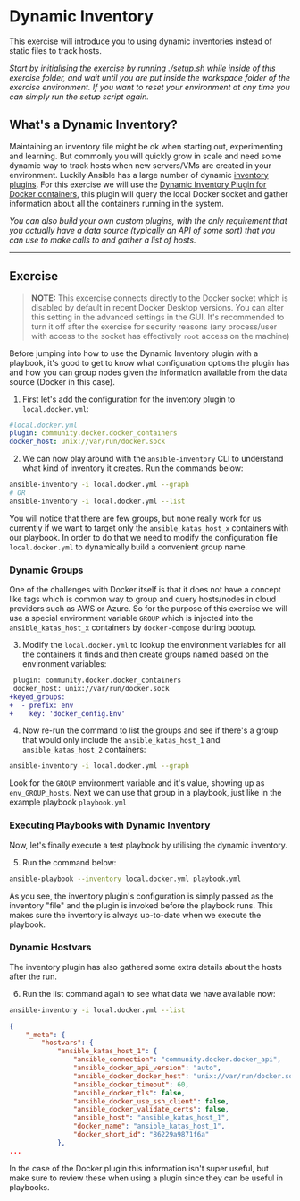 # Dynamic Inventory

This exercise will introduce you to using dynamic inventories instead of static files to track hosts.

*Start by initialising the exercise by running ./setup.sh while inside of this exercise folder, and wait until you are put inside the workspace folder of the exercise environment. If you want to reset your environment at any time you can simply run the setup script again.*

## What's a Dynamic Inventory?

Maintaining an inventory file might be ok when starting out, experimenting and learning. But commonly you will quickly grow in scale and need some dynamic way to track hosts when new servers/VMs are created in your environment. Luckily Ansible has a large number of dynamic [inventory plugins](https://docs.ansible.com/ansible/latest/collections/index_inventory.html). For this exercise we will use the [Dynamic Inventory Plugin for Docker containers](https://docs.ansible.com/ansible/latest/collections/community/docker/docker_containers_inventory.html#ansible-collections-community-docker-docker-containers-inventory), this plugin will query the local Docker socket and gather information about all the containers running in the system.

*You can also build your own custom plugins, with the only requirement that you actually have a data source (typically an API of some sort) that you can use to make calls to and gather a list of hosts.*

---

## Exercise

> **NOTE:** This excercise connects directly to the Docker socket which is disabled by default in recent Docker Desktop versions. You can alter this setting in the advanced settings in the GUI. It's recommended to turn it off after the exercise for security reasons (any process/user with access to the socket has effectively `root` access on the machine)

Before jumping into how to use the Dynamic Inventory plugin with a playbook, it's good to get to know what configuration options the plugin has and how you can group nodes given the information available from the data source (Docker in this case).

1. First let's add the configuration for the inventory plugin to `local.docker.yml`:

```yaml
#local.docker.yml
plugin: community.docker.docker_containers
docker_host: unix://var/run/docker.sock
```

2. We can now play around with the `ansible-inventory` CLI to understand what kind of inventory it creates. Run the commands below:

```bash
ansible-inventory -i local.docker.yml --graph
# OR
ansible-inventory -i local.docker.yml --list
```

You will notice that there are few groups, but none really work for us currently if we want to target only the `ansible_katas_host_x` containers with our playbook. In order to do that we need to modify the configuration file `local.docker.yml` to dynamically build a convenient group name.

### Dynamic Groups

One of the challenges with Docker itself is that it does not have a concept like tags which is common way to group and query hosts/nodes in cloud providers such as AWS or Azure. So for the purpose of this exercise we will use a special environment variable `GROUP` which is injected into the `ansible_katas_host_x` containers by `docker-compose` during bootup.

3. Modify the `local.docker.yml` to lookup the environment variables for all the containers it finds and then create groups named based on the environment variables:

```diff
 plugin: community.docker.docker_containers
 docker_host: unix://var/run/docker.sock
+keyed_groups:
+  - prefix: env
+    key: 'docker_config.Env'
```

4. Now re-run the command to list the groups and see if there's a group that would only include the `ansible_katas_host_1` and `ansible_katas_host_2` containers:

```bash
ansible-inventory -i local.docker.yml --graph
```

Look for the `GROUP` environment variable and it's value, showing up as `env_GROUP_hosts`. Next we can use that group in a playbook, just like in the example playbook `playbook.yml`

### Executing Playbooks with Dynamic Inventory

Now, let's finally execute a test playbook by utilising the dynamic inventory.

5. Run the command below:

```bash
ansible-playbook --inventory local.docker.yml playbook.yml
```

As you see, the inventory plugin's configuration is simply passed as the inventory "file" and the plugin is invoked before the playbook runs. This makes sure the inventory is always up-to-date when we execute the playbook.

### Dynamic Hostvars

The inventory plugin has also gathered some extra details about the hosts after the run.

6. Run the list command again to see what data we have available now:

```bash
ansible-inventory -i local.docker.yml --list
```

```json
{
    "_meta": {
        "hostvars": {
            "ansible_katas_host_1": {
                "ansible_connection": "community.docker.docker_api",
                "ansible_docker_api_version": "auto",
                "ansible_docker_docker_host": "unix://var/run/docker.sock",
                "ansible_docker_timeout": 60,
                "ansible_docker_tls": false,
                "ansible_docker_use_ssh_client": false,
                "ansible_docker_validate_certs": false,
                "ansible_host": "ansible_katas_host_1",
                "docker_name": "ansible_katas_host_1",
                "docker_short_id": "86229a9871f6a"
            },
...
```

In the case of the Docker plugin this information isn't super useful, but make sure to review these when using a plugin since they can be useful in playbooks.
